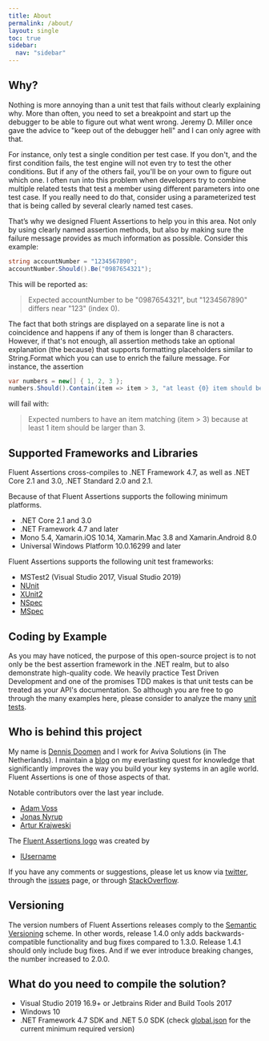 ```yaml
---
title: About
permalink: /about/
layout: single
toc: true
sidebar:
  nav: "sidebar"
---
```


## Why?

Nothing is more annoying than a unit test that fails without clearly explaining why. More than often, you need to set a breakpoint and start up the debugger to be able to figure out what went wrong. Jeremy D. Miller once gave the advice to "keep out of the debugger hell" and I can only agree with that.

For instance, only test a single condition per test case. If you don't, and the first condition fails, the test engine will not even try to test the other conditions. But if any of the others fail, you'll be on your own to figure out which one. I often run into this problem when developers try to combine multiple related tests that test a member using different parameters into one test case. If you really need to do that, consider using a parameterized test that is being called by several clearly named test cases.

That’s why we designed Fluent Assertions to help you in this area. Not only by using clearly named assertion methods, but also by making sure the failure message provides as much information as possible. Consider this example:

```c#
string accountNumber = "1234567890";
accountNumber.Should().Be("0987654321");
```

This will be reported as:

> Expected accountNumber to be
"0987654321", but
"1234567890" differs near "123" (index 0).

The fact that both strings are displayed on a separate line is not a coincidence and happens if any of them is longer than 8 characters. However, if that's not enough, all assertion methods take an optional explanation (the because) that supports formatting placeholders similar to String.Format which you can use to enrich the failure message. For instance, the assertion

```c#
var numbers = new[] { 1, 2, 3 };
numbers.Should().Contain(item => item > 3, "at least {0} item should be larger than 3", 1);
```

will fail with:

> Expected numbers to have an item matching (item > 3) because at least 1 item should be larger than 3.

## Supported Frameworks and Libraries

Fluent Assertions cross-compiles to .NET Framework 4.7, as well as .NET Core 2.1 and 3.0, .NET Standard 2.0 and 2.1.

Because of that Fluent Assertions supports the following minimum platforms.
*   .NET Core 2.1 and 3.0
*   .NET Framework 4.7 and later
*   Mono 5.4, Xamarin.iOS 10.14, Xamarin.Mac 3.8 and Xamarin.Android 8.0
*   Universal Windows Platform 10.0.16299 and later

Fluent Assertions supports the following unit test frameworks:

*   MSTest2 (Visual Studio 2017, Visual Studio 2019)
*   [NUnit](http://www.nunit.org/)
*   [XUnit2](https://github.com/xunit/xunit/releases)
*   [NSpec](http://nspec.org/)
*   [MSpec](https://github.com/machine/machine.specifications)

## Coding by Example ##
As you may have noticed, the purpose of this open-source project is to not only be the best assertion framework in the .NET realm, but to also demonstrate high-quality code.
We heavily practice Test Driven Development and one of the promises TDD makes is that unit tests can be treated as your API's documentation.
So although you are free to go through the many examples here, please consider to analyze the many [unit tests](https://github.com/fluentassertions/fluentassertions/tree/master/Tests/Shared.Specs).

## Who is behind this project

My name is [Dennis Doomen](https://twitter.com/ddoomen) and I work for Aviva Solutions (in The Netherlands). I maintain a [blog](http://www.continuousimprover.com/) on my everlasting quest for knowledge that significantly improves the way you build your key systems in an agile world. Fluent Assertions is one of those aspects of that.

Notable contributors over the last year include.

* [Adam Voss](https://github.com/adamvoss)
* [Jonas Nyrup](https://github.com/jnyrup)
* [Artur Krajweski](https://github.com/krajek)

The [Fluent Assertions logo](./logo/fluent_assertions.svg) was created by

* [IUsername](https://github.com/IUsername)

If you have any comments or suggestions, please let us know via [twitter](https://twitter.com/search?q=fluentassertions&src=typd), through the [issues](https://github.com/dennisdoomen/FluentAssertions/issues) page, or through [StackOverflow](http://stackoverflow.com/questions/tagged/fluent-assertions).

## Versioning

The version numbers of Fluent Assertions releases comply to the [Semantic Versioning](http://semver.org/) scheme. In other words, release 1.4.0 only adds backwards-compatible functionality and bug fixes compared to 1.3.0. Release 1.4.1 should only include bug fixes. And if we ever introduce breaking changes, the number increased to 2.0.0.

## What do you need to compile the solution?

* Visual Studio 2019 16.9+ or Jetbrains Rider and Build Tools 2017
* Windows 10
* .NET Framework 4.7 SDK and .NET 5.0 SDK (check [global.json](https://github.com/fluentassertions/fluentassertions/tree/develop/global.json) for the current minimum required version)
